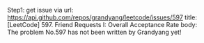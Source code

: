 Step1: get issue via url: https://api.github.com/repos/grandyang/leetcode/issues/597 
 title:[LeetCode] 597. Friend Requests I: Overall Acceptance Rate 
 body:  
 The problem No.597 has not been written by Grandyang yet!